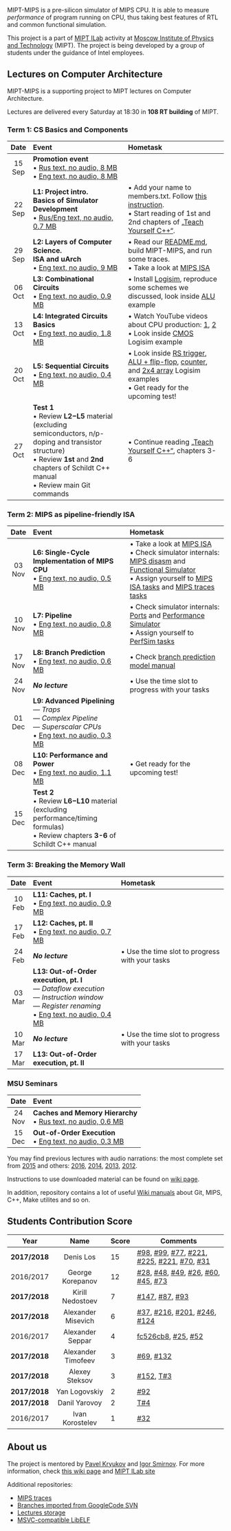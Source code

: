 MIPT-MIPS is a pre-silicon simulator of MIPS CPU. It is able to measure _performance_ of program running on CPU, thus taking best features of RTL and common functional simulation.

This project is a part of [MIPT ILab](https://mipt-ilab.github.io/) activity at [Moscow Institute of Physics and Technology](http://phystech.edu/) (MIPT). The project is being developed by a group of students under the guidance of Intel employees.

## Lectures on Computer Architecture

MIPT-MIPS is a supporting project to MIPT lectures on Computer Architecture.

Lectures are delivered every Saturday at 18:30 in **108 RT building** of MIPT.

### Term 1: CS Basics and Components

 Date | Event | Hometask
 :-: |:---- |:----------------
 15<br/>Sep | **Promotion event**<br/>• [Rus text, no audio, 8 MB](https://github.com/MIPT-ILab/ca-lectures/blob/master/mipt-mips/2017/Promotion__15_Sep.pptx?raw=true)<br/>• [Eng text, no audio, 8 MB](https://github.com/MIPT-ILab/ca-lectures/blob/master/mipt-mips/2017/Promotion__15_Sep_Eng.pptx?raw=true)  | 
 22<br/>Sep | **L1: Project intro.<br/>Basics of Simulator Development**<br/>• [Rus/Eng text, no audio, 0.7 MB](https://github.com/MIPT-ILab/ca-lectures/blob/master/mipt-mips/2017/Lecture_01__22_Sep__Project_Introduction__Rus_text__No_audio.pptx?raw=true) | • Add your name to members.txt. Follow [this instruction](https://github.com/MIPT-ILab/mipt-mips/wiki/Git-&-GitHub-cheat-sheet).<br/>• Start reading of 1st and 2nd chapters of [„Teach Yourself C++“](http://lib.mipt.ru/book/27518/).
 29<br/>Sep | **L2: Layers of Computer Science.<br/>ISA and uArch**<br/>• [Eng text, no audio, 9 MB](https://github.com/MIPT-ILab/ca-lectures/blob/master/mipt-mips/2017/Lecture_02__29_Sep__Layers_of_Computer_Science__ISA_and_uArch___Eng_text__No_audio.pptx?raw=true) | • Read our [README.md](https://github.com/MIPT-ILab/mipt-mips/blob/master/README.md), build MIPT-MIPS, and run some traces.<br/>• Take a look at [MIPS ISA](https://github.com/MIPT-ILab/mipt-mips/wiki/MIPS-Instruction-Set)
 06<br/>Oct | **L3: Combinational Circuits**<br/>• [Eng text, no audio, 0.9 MB](https://github.com/MIPT-ILab/ca-lectures/blob/master/mipt-mips/2017/Lecture_03__06_Oct__Combinational_Circuits__Eng_text__No_audio.pptx?raw=true) | • Install [Logisim](http://www.cburch.com/logisim/index.html), reproduce some schemes we discussed, look inside [ALU](https://github.com/MIPT-ILab/ca-lectures/blob/master/logisim/alu.circ) example
 13<br/>Oct | **L4: Integrated Circuits Basics**<br/>• [Eng text, no audio, 1.8 MB](https://github.com/MIPT-ILab/ca-lectures/blob/master/mipt-mips/2017/Lecture_04__13_Oct__Integrated_Circuits_Basics__Eng_text__No_audio.pptx?raw=true) | • Watch YouTube videos about CPU production: [1](http://www.youtube.com/watch?v=qm67wbB5GmI), [2](https://www.youtube.com/watch?v=d9SWNLZvA8g)<br/>• Look inside [CMOS](https://github.com/MIPT-ILab/ca-lectures/blob/master/logisim/cmos.circ) Logisim example  |
 20<br/>Oct | **L5: Sequential Circuits**<br/>• [Eng text, no audio, 0.4 MB](https://github.com/MIPT-ILab/ca-lectures/blob/master/mipt-mips/2017/Lecture_05__20_Oct__Sequential_Circuits__Eng_text__No_audio.pptx?raw=true) | • Look inside [RS trigger](https://github.com/MIPT-ILab/ca-lectures/blob/master/logisim/rs.circ), [ALU + flip-flop](https://github.com/MIPT-ILab/ca-lectures/blob/master/logisim/alu-filp-flop.circ), [counter](https://github.com/MIPT-ILab/ca-lectures/blob/master/logisim/counter.circ), and [2x4 array](https://github.com/MIPT-ILab/ca-lectures/blob/master/logisim/array2x4.circ) Logisim examples<br/>• Get ready for the upcoming test! |
 27<br/>Oct | **Test 1**<br/> • Review **L2−L5** material<br/>(excluding semiconductors, n/p-doping and transistor structure)<br/> • Review **1st** and **2nd** chapters of Schildt C++ manual<br/> • Review main Git commands<br/> | • Continue reading [„Teach Yourself C++“](http://lib.mipt.ru/book/27518/), chapters 3-6|
 
### Term 2: MIPS as pipeline-friendly ISA

 Date | Event | Hometask
 :-: |:---- |:----------------
 03<br/>Nov | **L6: Single-Cycle Implementation of MIPS CPU**<br/>• [Eng text, no audio, 0.5 MB](https://github.com/MIPT-ILab/ca-lectures/blob/master/mipt-mips/2017/Lecture_06__03_Nov__Single-Cycle_Implementation_of_MIPS_CPU__Eng_text__No_audio.pptx?raw=true) | • Take a look at [MIPS ISA](https://github.com/MIPT-ILab/mipt-mips/wiki/MIPS-Instruction-Set)<br/>• Check simulator internals: [MIPS disasm](https://github.com/MIPT-ILab/mipt-mips/wiki/MIPS-disassembler) and [Functional Simulator](https://github.com/MIPT-ILab/mipt-mips/wiki/Functional-simulator)<br/>• Assign yourself to [MIPS ISA tasks](https://github.com/MIPT-ILab/mipt-mips/milestone/1) and [MIPS traces tasks](https://github.com/MIPT-ILab/mips-traces/issues)|
 10<br/>Nov | **L7: Pipeline**<br/>• [Eng text, no audio, 0.8 MB](https://github.com/MIPT-ILab/ca-lectures/blob/master/mipt-mips/2017/Lecture_07__10_Nov__Pipelining__No_audio.pptx?raw=true) | • Check simulator internals: [Ports](https://github.com/MIPT-ILab/mipt-mips/wiki/https://github.com/MIPT-ILab/mipt-mips/wiki/Communication-between-modules-through-ports) and [Performance Simulator](https://github.com/MIPT-ILab/mipt-mips/wiki/Performance-simulator)<br/>• Assign yourself to [PerfSim tasks](https://github.com/MIPT-ILab/mipt-mips/milestone/3)|
 17<br/>Nov | **L8: Branch Prediction**<br/>• [Eng text, no audio, 0.6 MB](https://github.com/MIPT-ILab/ca-lectures/blob/master/mipt-mips/2017/Lecture_08__17_Nov__Branch_Prediction__No_audio.pptx?raw=true) | • Check [branch prediction model manual](https://github.com/MIPT-ILab/mipt-mips/wiki/https://github.com/MIPT-ILab/mipt-mips/wiki/BPU-model)  |
 24<br/>Nov | **_No lecture_** | • Use the time slot to progress with your tasks |
 01<br/>Dec | **L9: Advanced Pipelining**<br/>_— Traps_<br/>_— Complex Pipeline_<br/>_— Superscalar CPUs_<br/>• [Eng text, no audio, 0.3 MB](https://github.com/MIPT-ILab/ca-lectures/blob/master/mipt-mips/2017/Lecture_09__01_Dec__Advanced_Pipelining__No_audio.pptx?raw=true) | |
 08<br/>Dec | **L10: Performance and Power**<br/>• [Eng text, no audio, 1.1 MB](https://github.com/MIPT-ILab/ca-lectures/blob/master/mipt-mips/2017/Lecture_10__08_Dec__Performance_and_Power__Eng_text__No_audio.pptx?raw=true) | • Get ready for the upcoming test! |
 15<br/>Dec | **Test 2**<br/> • Review **L6−L10** material<br/>(excluding performance/timing formulas)<br/> • Review chapters **3-6** of Schildt C++ manual<br/> | |
 
### Term 3: Breaking the Memory Wall

 Date | Event | Hometask
 :-: |:---- |:----------------
 10<br/>Feb | **L11: Caches, pt. I**<br/>• [Eng text, no audio, 0.9 MB](https://github.com/MIPT-ILab/ca-lectures/blob/master/mipt-mips/2017/Lecture_11__10_Feb__Caches_Part_I__Eng_text__No_audio.pptx?raw=true) | |
 17<br/>Feb | **L12: Caches, pt. II**<br/>• [Eng text, no audio, 0.7 MB](https://github.com/MIPT-ILab/ca-lectures/blob/master/mipt-mips/2017/Lecture_12__17_Feb__Caches_Part_II__Eng_text__No_audio.pptx?raw=true) | |
 24<br/>Feb | **_No lecture_** | • Use the time slot to progress with your tasks |
 03<br/>Mar | **L13: Out-of-Order execution, pt. I**<br/>_— Dataflow execution_<br/>_— Instruction window_<br/>_— Register renaming_<br/>• [Eng text, no audio, 0.4 MB](https://github.com/MIPT-ILab/ca-lectures/blob/master/mipt-mips/2017/Lecture_13__03_Mar__Out_Of_Order_Execution_Part_I__Eng_text__No_audio.pptx?raw=true) | |
 10<br/>Mar | **_No lecture_** | • Use the time slot to progress with your tasks |
 17<br/>Mar | **L13: Out-of-Order execution, pt. II** | |

 
### MSU Seminars

 Date | Event 
 :-: |:---- 
 24<br/>Nov | **Caches and Memory Hierarchy**<br/>• [Rus text, no audio, 0.6 MB](https://github.com/MIPT-ILab/ca-lectures/blob/master/msu/Seminar_01__24_Nov__Caches__No_audio.pptx?raw=true) |
 15<br/>Dec | **Out-of-Order Execution**<br/>• [Eng text, no audio, 0.3 MB](https://github.com/MIPT-ILab/ca-lectures/blob/master/msu/Seminar_02__15_Dec__Out-of-Order__No_audio.pptx?raw=true) |

You may find previous lectures with audio narrations: the most complete set from [2015](https://github.com/MIPT-ILab/mipt-mips/wiki/Lectures-on-the-computer-architecture-in-2015) and others: [2016](https://github.com/MIPT-ILab/mipt-mips/wiki/Lectures-on-the-computer-architecture-in-2016), [2014](https://github.com/MIPT-ILab/mipt-mips/wiki/Lectures-on-the-computer-architecture-in-2014), [2013](https://github.com/MIPT-ILab/mipt-mips/wiki/Lectures-on-the-computer-architecture-in-2013), [2012](https://github.com/MIPT-ILab/mipt-mips/wiki/Lectures-on-the-computer-architecture-in-2012).

Instructions to use downloaded material can be found on [wiki page](https://github.com/MIPT-ILab/mipt-mips/wiki/Instructions-to-use-downloaded-lectures).

In addition, repository contains a lot of useful [Wiki manuals](https://github.com/MIPT-ILab/mipt-mips/wiki) about Git, MIPS, C++, Make utilites and so on.

## Students Contribution Score

Year | Name | Score | Comments
:----: |:----: | ------------------------------ | ------------------------------
**2017/2018** | Denis Los | 15 | [#98](https://github.com/MIPT-ILab/mipt-mips/issues/98), [#99](https://github.com/MIPT-ILab/mipt-mips/issues/99), [#77](https://github.com/MIPT-ILab/mipt-mips/issues/77), [#221](https://github.com/MIPT-ILab/mipt-mips/issues/221), [#225](https://github.com/MIPT-ILab/mipt-mips/issues/225), [#221](https://github.com/MIPT-ILab/mipt-mips/issues/221), [#70](https://github.com/MIPT-ILab/mipt-mips/issues/70), [#31](https://github.com/MIPT-ILab/mipt-mips/issues/31) |
2016/2017 | George Korepanov | 12 | [#28](https://github.com/MIPT-ILab/mipt-mips/issues/28), [#48](https://github.com/MIPT-ILab/mipt-mips/issues/48), [#49](https://github.com/MIPT-ILab/mipt-mips/issues/49), [#26](https://github.com/MIPT-ILab/mipt-mips/issues/26), [#60](https://github.com/MIPT-ILab/mipt-mips/issues/60), [#45](https://github.com/MIPT-ILab/mipt-mips/issues/45), [#73](https://github.com/MIPT-ILab/mipt-mips/issues/73) |
**2017/2018** | Kirill Nedostoev | 7 | [#147](https://github.com/MIPT-ILab/mipt-mips/issues/147), [#87](https://github.com/MIPT-ILab/mipt-mips/issues/87), [#93](https://github.com/MIPT-ILab/mipt-mips/issues/93) |
**2017/2018** | Alexander Misevich | 6 | [#37](https://github.com/MIPT-ILab/mipt-mips/issues/37), [#216](https://github.com/MIPT-ILab/mipt-mips/issues/216), [#201](https://github.com/MIPT-ILab/mipt-mips/issues/201), [#246](https://github.com/MIPT-ILab/mipt-mips/issues/246), [#124](https://github.com/MIPT-ILab/mipt-mips/issues/124) |
2016/2017 | Alexander Seppar | 4 | [fc526cb8](https://github.com/MIPT-ILab/ca-lectures/commit/fc526cb8f59bc6d9a399f453b417afc45c21012e), [#25](https://github.com/MIPT-ILab/mipt-mips/issues/25), [#52](https://github.com/MIPT-ILab/mipt-mips/issues/52) |
**2017/2018** | Alexander Timofeev | 3 | [#69](https://github.com/MIPT-ILab/mipt-mips/issues/69), [#132](https://github.com/MIPT-ILab/mipt-mips/issues/132) |
**2017/2018** | Alexey Steksov | 3 | [#152](https://github.com/MIPT-ILab/mipt-mips/issues/152), [T#3](https://github.com/MIPT-ILab/mips-traces/issues/3) |
**2017/2018** | Yan Logovskiy | 2 | [#92](https://github.com/MIPT-ILab/mipt-mips/issues/92) |
**2017/2018** | Danil Yarovoy | 2 | [T#4](https://github.com/MIPT-ILab/mips-traces/issues/4) |
2016/2017 | Ivan Korostelev | 1 | [#32](https://github.com/MIPT-ILab/mipt-mips/issues/32) |

## About us

The project is mentored by [Pavel Kryukov](https://github.com/pavelkryukov) and [Igor Smirnov](https://github.com/igorsmir-ilab). For more information, check [this wiki page](https://github.com/MIPT-ILab/mipt-mips/wiki/About-Us) and [MIPT ILab site](https://mipt.ru/drec/about/ilab/)

Additional repositories:
* [MIPS traces](https://github.com/MIPT-ILab/mips-traces)
* [Branches imported from GoogleCode SVN](https://github.com/MIPT-ILab/mipt-mips-old-branches)
* [Lectures storage](https://github.com/MIPT-ILab/ca-lectures)
* [MSVC-compatible LibELF](https://github.com/MIPT-ILab/libelf)
